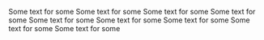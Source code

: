 Some  text for some
Some  text for some
Some  text for some
Some  text for some
Some  text for some
Some  text for some
Some  text for some
Some  text for some
Some  text for some
